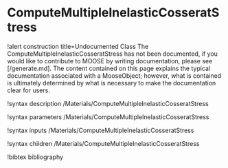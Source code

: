 <!-- MOOSE Documentation Stub: Remove this when content is added. -->

# ComputeMultipleInelasticCosseratStress

!alert construction title=Undocumented Class
The ComputeMultipleInelasticCosseratStress has not been documented, if you would like to contribute to MOOSE by
writing documentation, please see [/generate.md]. The content contained on this page explains
the typical documentation associated with a MooseObject; however, what is contained is ultimately
determined by what is necessary to make the documentation clear for users.

!syntax description /Materials/ComputeMultipleInelasticCosseratStress

!syntax parameters /Materials/ComputeMultipleInelasticCosseratStress

!syntax inputs /Materials/ComputeMultipleInelasticCosseratStress

!syntax children /Materials/ComputeMultipleInelasticCosseratStress

!bibtex bibliography
